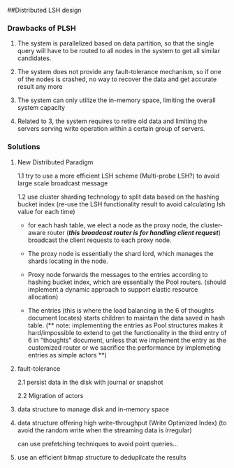 ##Distributed LSH design 

### Drawbacks of PLSH ###

1. The system is parallelized based on data partition, so that the single query will have to be routed to all nodes in the system to get all similar candidates.

2. The system does not provide any fault-tolerance mechanism, so if one of the nodes is crashed, no way to recover the data and get accurate result any more

3. The system can only utilize the in-memory space, limiting the overall system capacity 

4. Related to 3, the system requires to retire old data and limiting the servers serving write operation within a certain group of servers.


### Solutions ###

1. New Distributed Paradigm 

   1.1 try to use a more efficient LSH scheme (Multi-probe LSH?) to avoid large scale broadcast message
   
   1.2 use cluster sharding technology to split data based on the hashing bucket index (re-use the LSH functionality result to avoid calculating lsh value for each time) 
   
     * for each hash table, we elect a node as the proxy node, the cluster-aware router (***this broadcast router is for handling client request***) broadcast the client requests to each proxy node.
       
     * The proxy node is essentially the shard lord, which manages the shards locating in the node. 
       
     * Proxy node forwards the messages to the entries according to hashing bucket index, which are essentially the Pool routers. (should implement a dynamic approach to support elastic resource allocation) 
                   
     * The entries (this is where the load balancing in the 6 of thoughts document locates) starts children to maintain the data saved in hash table.  (** note: implementing the entries as Pool structures makes it hard/impossible to extend to get the functionality in the third entry of 6 in "thoughts" document, unless that we implement the entry as the customized router or we sacrifice the performance by implemeting entries as simple actors  **)
   
         
2. fault-tolerance

   2.1 persist data in the disk with journal or snapshot 

   2.2 Migration of actors  

3. data structure to manage disk and in-memory space

4. data structure offering high write-throughput (Write Optimized Index) (to avoid the random write when the streaming data is irregular)

	can use prefetching techniques to avoid point queries...
	
5. use an efficient bitmap structure to deduplicate the results














